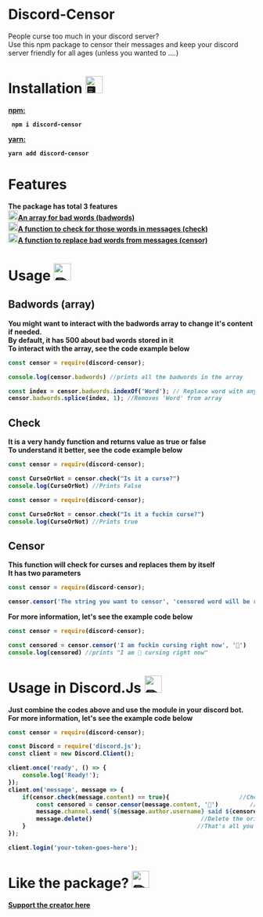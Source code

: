 # Discord-Censor

People curse too much in your discord server? <br>
Use this npm package to censor their messages and keep your discord server friendly for all ages (unless you wanted to ....)
# Installation <img src="https://cdn.discordapp.com/emojis/316264057659326464.png?v=1" alt = "🖥" width="35px">
<b><a href = "https://www.npmjs.com/package/discord-censor"> npm: </a><b> 
<p>
<code> npm i discord-censor </code>
    <p><b><a href = "https://classic.yarnpkg.com/en/package/discord-censor"> yarn: </a></p>
        <code>yarn add discord-censor </code>

# Features

The package has total 3 features <br>
<a href = "https://www.npmjs.com/package/discord-censor#badwords"><img src="https://cdn.discordapp.com/emojis/762224193793818625.png?v=1" alt = "💜" width="20px">An array for bad words (badwords)<br> </a>
<a href = "https://www.npmjs.com/package/discord-censor#check"><img src="https://cdn.discordapp.com/emojis/762224193793818625.png?v=1" alt = "💜" width="20px">A function to check for those words in messages (check) </a> <br>
<a href = "https://www.npmjs.com/package/discord-censor#censor">
<img src="https://cdn.discordapp.com/emojis/762224193793818625.png?v=1" alt = "💜" width="20px">A function to replace bad words from messages (censor)<br></a>

# Usage <img src="https://cdn.discordapp.com/emojis/757399420319825950.png?v=1" alt = "✏" width="35px">

## Badwords (array)
You might want to interact with the badwords array to change it's content if needed. <br>
By default, it has 500 about bad words stored in it <br>
To interact with the array, see the code example below <br>
```js
const censor = require(discord-censor);

console.log(censor.badwords) //prints all the badwords in the array

const index = censor.badwords.indexOf('Word'); // Replace word with any word you would like to remove from array
censor.badwords.splice(index, 1); //Removes 'Word' from array
```

## Check

It is a very handy function and returns value as true or false <br>
To understand it better, see the code example below <br>

```js
const censor = require(discord-censor);

const CurseOrNot = censor.check("Is it a curse?")
console.log(CurseOrNot) //Prints False
```

```js
const censor = require(discord-censor);

const CurseOrNot = censor.check("Is it a fuckin curse?")
console.log(CurseOrNot) //Prints true
```

## Censor

This function will check for curses and replaces them by itself <br>
It has two parameters <br>
```js
const censor = require(discord-censor);

censor.censor('The string you want to censor', 'censored word will be replaced by this (This parameter is optional)')
```
For more information, let's see the example code below <br>
```js
const censor = require(discord-censor);

const censored = censor.censor('I am fuckin cursing right now', '🤬')
console.log(censored) //prints "I am 🤬 cursing right now"
```

# Usage in Discord.Js <img src="https://discord.js.org/static/logo-square.png" alt = "✏" width="35px">

Just combine the codes above and use the module in your discord bot. <br>
For more information, let's see the example code below <br>
```js
const censor = require(discord-censor);

const Discord = require('discord.js');
const client = new Discord.Client();

client.once('ready', () => {
	console.log('Ready!');
});
client.on('message', message => {
    if(censor.check(message.content) == true){				      //Check if message has curses or not
        const censored = censor.censor(message.content, '🤬')   	     //Censor the message if they have curses
        message.channel.send(`${message.author.username} said ${censored}`) //Send the censored version of message
        message.delete()        					   //Delete the original of message version which has curses
    }                           					  //That's all you have to do to censor messages in discord 💜
});

client.login('your-token-goes-here');
```


# Like the package? <img src="https://cdn.discordapp.com/emojis/599598716521021441.gif?v=1" alt = "✏" width="35px">
<a href = "https://www.buymeacoffee.com/TheRamann">
Support the creator here
</a>
